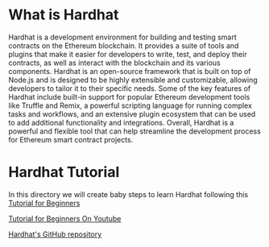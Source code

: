 # What is Hardhat

Hardhat is a development environment for building and testing smart contracts on the Ethereum blockchain. It provides a suite of tools and plugins that make it easier for developers to write, test, and deploy their contracts, as well as interact with the blockchain and its various components. Hardhat is an open-source framework that is built on top of Node.js and is designed to be highly extensible and customizable, allowing developers to tailor it to their specific needs. Some of the key features of Hardhat include built-in support for popular Ethereum development tools like Truffle and Remix, a powerful scripting language for running complex tasks and workflows, and an extensive plugin ecosystem that can be used to add additional functionality and integrations. Overall, Hardhat is a powerful and flexible tool that can help streamline the development process for Ethereum smart contract projects.

# Hardhat Tutorial

In this directory we will create baby steps to learn Hardhat following this [Tutorial for Beginners](https://hardhat.org/tutorial)

[Tutorial for Beginners On Youtube](https://www.youtube.com/c/HardhatFramework)

[Hardhat's GitHub repository](https://github.com/nomiclabs/hardhat)
